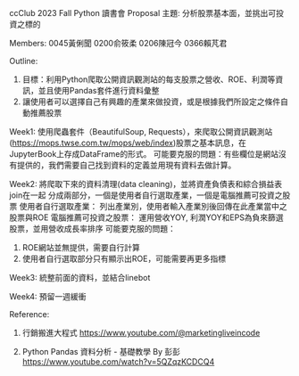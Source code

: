 ccClub 2023 Fall Python 讀書會 Proposal
主題: 分析股票基本面，並挑出可投資之標的

Members:
0045黃俐聞
0200俞筱柔
0206陳冠今
0366賴芃君

Outline:
1. 目標：利用Python爬取公開資訊觀測站的每支股票之營收、ROE、利潤等資訊，並且使用Pandas套件進行資料彙整
2. 讓使用者可以選擇自己有興趣的產業來做投資，或是根據我們所設定之條件自動推薦股票

Week1:
使用爬蟲套件（BeautifulSoup, Requests），來爬取公開資訊觀測站(https://mops.twse.com.tw/mops/web/index)股票之基本訊息，在JupyterBook上存成DataFrame的形式。
可能要克服的問題：有些欄位是網站沒有提供的，我們需要自己找到資料的定義並用現有資料去做計算。

Week2:
將爬取下來的資料清理(data cleaning)，並將資產負債表和綜合損益表join在一起
分成兩部分，一個是使用者自行選取產業，一個是電腦推薦可投資之股票
使用者自行選取產業：
列出產業別，使用者輸入產業別後回傳在此產業當中之股票與ROE
電腦推薦可投資之股票：
運用營收YOY, 利潤YOY和EPS為負來篩選股票，並用營收成長率排序
可能要克服的問題：
1. ROE網站並無提供，需要自行計算
2. 使用者自行選取部分只有顯示出ROE，可能需要再更多指標

Week3:
統整前面的資料，並結合linebot

Week4:
預留一週緩衝

Reference:
1. 行銷搬進大程式
https://www.youtube.com/@marketingliveincode

2. Python Pandas 資料分析 - 基礎教學 By 彭彭
https://www.youtube.com/watch?v=5QZqzKCDCQ4
